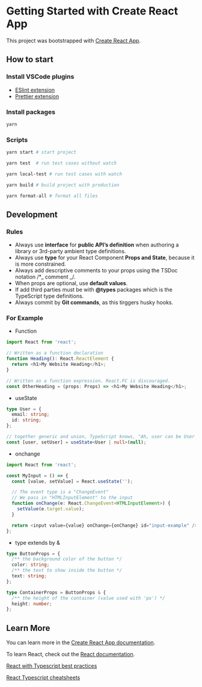 # Getting Started with Create React App

This project was bootstrapped with [Create React App](https://github.com/facebook/create-react-app).

## How to start

### Install VSCode plugins

- [ESlint extension](https://marketplace.visualstudio.com/items?itemName=dbaeumer.vscode-eslint)
- [Prettier extension](https://marketplace.visualstudio.com/items?itemName=esbenp.prettier-vscode)

### Install packages

```bash
yarn
```

### Scripts

```bash
yarn start # start project

yarn test  # run test cases without watch

yarn local-test # run test cases with watch

yarn build # build project with production

yarn format-all # format all files
```

## Development

### Rules

- Always use **interface** for **public API’s definition** when authoring a library or 3rd-party ambient type definitions.
- Always use **type** for your React Component **Props and State**, because it is more constrained.
- Always add descriptive comments to your props using the TSDoc notation /\*_ comment _/.
- When props are optional, use **default values**.
- If add third parties must be with **@types** packages which is the TypeScript type definitions.
- Always commit by **Git commands**, as this tirggers husky hooks.

### For Example

- Function

```ts
import React from 'react';

// Written as a function declaration
function Heading(): React.ReactElement {
  return <h1>My Website Heading</h1>;
}

// Written as a function expression. React.FC is discouraged.
const OtherHeading = (props: Props) => <h1>My Website Heading</h1>;
```

- useState

```ts
type User = {
  email: string;
  id: string;
};

// together generic and union, TypeScript knows, "Ah, user can be User or null".
const [user, setUser] = useState<User | null>(null);
```

- onchange

```ts
import React from 'react';

const MyInput = () => {
  const [value, setValue] = React.useState('');

  // The event type is a "ChangeEvent"
  // We pass in "HTMLInputElement" to the input
  function onChange(e: React.ChangeEvent<HTMLInputElement>) {
    setValue(e.target.value);
  }

  return <input value={value} onChange={onChange} id="input-example" />;
};
```

- type extends by &

```ts
type ButtonProps = {
  /** the background color of the button */
  color: string;
  /** the text to show inside the button */
  text: string;
};

type ContainerProps = ButtonProps & {
  /** the height of the container (value used with 'px') */
  height: number;
};
```

## Learn More

You can learn more in the [Create React App documentation](https://facebook.github.io/create-react-app/docs/getting-started).

To learn React, check out the [React documentation](https://reactjs.org/).

[React with Typescript best practices](https://www.sitepoint.com/react-with-typescript-best-practices/)

[React Typescript cheatsheets](https://github.com/typescript-cheatsheets/react)

